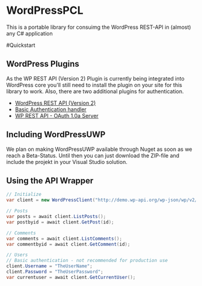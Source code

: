 # WordPressPCL
This is a portable library for consuimg the WordPress REST-API in (almost) any C# application

#Quickstart

## WordPress Plugins
As the WP REST API (Version 2) Plugin is currently being integrated into WordPress core you'll still need to install the plugin on your site for this library to work. Also, there are two additional plugins for authentication.

* [WordPress REST API (Version 2)](https://wordpress.org/plugins/rest-api/)
* [Basic Authentication handler](https://github.com/WP-API/Basic-Auth)
* [WP REST API - OAuth 1.0a Server](https://github.com/WP-API/OAuth1)

## Including WordPressUWP
We plan on making WordPressUWP available through Nuget as soon as we reach a Beta-Status. Until then you can just download the ZIP-file and include the projekt in your Visual Studio solution.

## Using the API Wrapper

```c#
// Initialize
var client = new WordPressClient("http://demo.wp-api.org/wp-json/wp/v2/");

// Posts
var posts = await client.ListPosts();
var postbyid = await client.GetPost(id);

// Comments
var comments = await client.ListComments();
var commentbyid = await client.GetComment(id);

// Users
// Basic authentication - not recommended for production use
client.Username = "TheUserName";
client.Password = "TheUserPassword";
var currentuser = await client.GetCurrentUser();
```
    
